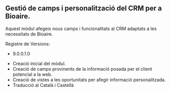 Gestió de camps i personalització del CRM per a Bioaire.
--------------------------------------------------------

Aquest mòdul afegeix nous camps i funcionalitats al CRM adaptats a les necessitats de Bioaire.

Registre de Versions:

- 9.0.0.1.0

* Creació inicial del mòdul.
* Creació de camps provinents de la informació posada per el client potencial a la web.
* Creació de vistes a les oportunitats per afegir informació personalitzada.
* Traducció al Català i Castellà


